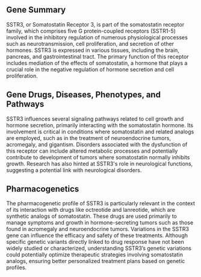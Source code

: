 ## Gene Summary
SSTR3, or Somatostatin Receptor 3, is part of the somatostatin receptor family, which comprises five G protein-coupled receptors (SSTR1-5) involved in the inhibitory regulation of numerous physiological processes such as neurotransmission, cell proliferation, and secretion of other hormones. SSTR3 is expressed in various tissues, including the brain, pancreas, and gastrointestinal tract. The primary function of this receptor includes mediation of the effects of somatostatin, a hormone that plays a crucial role in the negative regulation of hormone secretion and cell proliferation.

## Gene Drugs, Diseases, Phenotypes, and Pathways
SSTR3 influences several signaling pathways related to cell growth and hormone secretion, primarily interacting with the somatostatin hormone. Its involvement is critical in conditions where somatostatin and related analogs are employed, such as in the treatment of neuroendocrine tumors, acromegaly, and gigantism. Disorders associated with the dysfunction of this receptor can include altered metabolic processes and potentially contribute to development of tumors where somatostatin normally inhibits growth. Research has also hinted at SSTR3's role in neurological functions, suggesting a potential link with neurological disorders.

## Pharmacogenetics
The pharmacogenetic profile of SSTR3 is particularly relevant in the context of its interaction with drugs like octreotide and lanreotide, which are synthetic analogs of somatostatin. These drugs are used primarily to manage symptoms and growth in hormone-secreting tumors such as those found in acromegaly and neuroendocrine tumors. Variations in the SSTR3 gene can influence the efficacy and safety of these treatments. Although specific genetic variants directly linked to drug response have not been widely studied or characterized, understanding SSTR3’s genetic variations could potentially optimize therapeutic strategies involving somatostatin analogs, ensuring better personalized treatment plans based on genetic profiles.